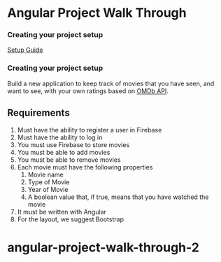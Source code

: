 # Angular Project Walk Through

### Creating your project setup

[Setup Guide](https://docs.google.com/document/d/17h_xTgq4xaHlD9iayVECjK9VQqMZS-xpTSf3BoLALAA/edit)

### Creating your project setup
Build a new application to keep track of movies that you have seen, and want to see, with your own ratings based on [OMDb API](http://omdbapi.com/).

## Requirements
1. Must have the ability to register a user in Firebase
1. Must have the ability to log in
1. You must use Firebase to store movies
1. You must be able to add movies
1. You must be able to remove movies
1. Each movie must have the following properties
   1. Movie name
   1. Type of Movie
   1. Year of Movie
   1. A boolean value that, if true, means that you have watched the movie
1. It must be written with Angular
1. For the layout, we suggest Bootstrap
# angular-project-walk-through-2
